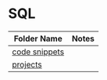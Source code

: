 # SQL

| Folder Name                                                                           | Notes        
| ----------------------------------------------------------------------------------- |:-----------------------------------:|
| [code snippets](https://github.com/donsmithsf/sql/tree/main/code%20snippets)|                                        |
| [projects](https://github.com/donsmithsf/sql/tree/main/projects)|                      |   



